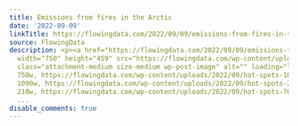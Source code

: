 ```yaml
---
title: Emissions from fires in the Arctic
date: '2022-09-09'
linkTitle: https://flowingdata.com/2022/09/09/emissions-from-fires-in-the-arctic/
source: FlowingData
description: <p><a href="https://flowingdata.com/2022/09/09/emissions-from-fires-in-the-arctic/"><img
  width="750" height="459" src="https://flowingdata.com/wp-content/uploads/2022/09/hot-spots-750x459.png"
  class="attachment-medium size-medium wp-post-image" alt="" loading="lazy" srcset="https://flowingdata.com/wp-content/uploads/2022/09/hot-spots-750x459.png
  750w, https://flowingdata.com/wp-content/uploads/2022/09/hot-spots-1090x668.png
  1090w, https://flowingdata.com/wp-content/uploads/2022/09/hot-spots-210x129.png
  210w, https://flowingdata.com/wp-content/uploads/2022/09/hot-spots-768x470.png 768w,
  ...
disable_comments: true
---
```

<p><a href="https://flowingdata.com/2022/09/09/emissions-from-fires-in-the-arctic/"><img width="750" height="459" src="https://flowingdata.com/wp-content/uploads/2022/09/hot-spots-750x459.png" class="attachment-medium size-medium wp-post-image" alt="" loading="lazy" srcset="https://flowingdata.com/wp-content/uploads/2022/09/hot-spots-750x459.png 750w, https://flowingdata.com/wp-content/uploads/2022/09/hot-spots-1090x668.png 1090w, https://flowingdata.com/wp-content/uploads/2022/09/hot-spots-210x129.png 210w, https://flowingdata.com/wp-content/uploads/2022/09/hot-spots-768x470.png 768w, ...